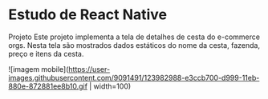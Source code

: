 # Estudo de  React Native

Projeto
Este projeto implementa a tela de detalhes de cesta do e-commerce orgs. Nesta tela são mostrados dados estáticos do nome da cesta, fazenda, preço e itens da cesta.

![imagem mobile](https://user-images.githubusercontent.com/9091491/123982988-e3ccb700-d999-11eb-880e-872881ee8b10.gif | width=100)  
